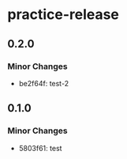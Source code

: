 # practice-release

## 0.2.0

### Minor Changes

- be2f64f: test-2

## 0.1.0

### Minor Changes

- 5803f61: test
